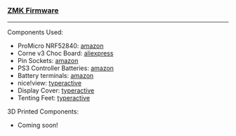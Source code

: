 ### [ZMK Firmware](https://zmk.dev/docs/customization)
---
Components Used:
- ProMicro NRF52840: [amazon](https://www.amazon.com/dp/B0DCZM8DS9?ref=ppx_yo2ov_dt_b_fed_asin_title)
- Corne v3 Choc Board: [aliexpress](https://www.aliexpress.us/item/3256807684347738.html?spm=a2g0o.order_list.order_list_main.5.73291802WJjqKR&gatewayAdapt=glo2usa)
- Pin Sockets: [amazon](https://www.amazon.com/dp/B09WH8N3HX?ref=ppx_yo2ov_dt_b_fed_asin_title&th=1)
- PS3 Controller Batteries: [amazon](https://www.amazon.com/dp/B097T9XY8W?ref=ppx_yo2ov_dt_b_fed_asin_title)
- Battery terminals: [amazon](https://www.amazon.com/dp/B0BLTZ6GVQ?ref=ppx_yo2ov_dt_b_fed_asin_title&th=1)
- nice!view: [typeractive](https://typeractive.xyz/products/nice-view?variant=44753694228711)
- Display Cover: [typeractive](https://typeractive.xyz/products/corne-display-cover?variant=45845171667175)
- Tenting Feet: [typeractive](https://typeractive.xyz/products/tenting-feet?variant=48477997007079)

3D Printed Components:
- Coming soon!
